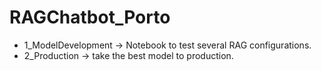 # RAGChatbot_Porto
- 1_ModelDevelopment -> Notebook to test several RAG configurations.
- 2_Production -> take the best model to production.

